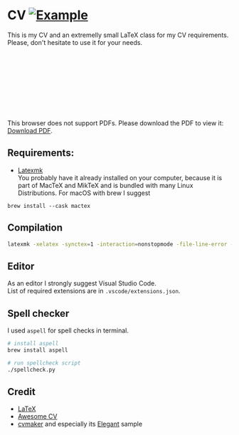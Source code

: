 # CV [![Example](https://img.shields.io/badge/example-pdf-green.svg)](https://raw.githubusercontent.com/sikrinick/cv/master/output/pdf/resume.pdf)

This is my CV and an extremelly small LaTeX class for my CV requirements.  
Please, don't hesitate to use it for your needs.
<object data="https://raw.githubusercontent.com/sikrinick/cv/master/output/pdf/resume.pdf" type="application/pdf" width="700px" height="700px">
    <embed src="https://raw.githubusercontent.com/sikrinick/cv/master/output/pdf/resume.pdf">
        <p>This browser does not support PDFs. Please download the PDF to view it: <a href="https://raw.githubusercontent.com/sikrinick/cv/master/output/pdf/resume.pdf">Download PDF</a>.</p>
    </embed>
</object>

## Requirements:
- [Latexmk](https://mg.readthedocs.io/latexmk.html)  
You probably have it already installed on your computer, because it is part of MacTeX and MikTeX and is bundled with many Linux Distributions.
For macOS with brew I suggest 
```
brew install --cask mactex
```

## Compilation
```zsh
latexmk -xelatex -synctex=1 -interaction=nonstopmode -file-line-error -outdir=output/pdf "resume.tex"
```

## Editor
As an editor I strongly suggest Visual Studio Code.  
List of required extensions are in `.vscode/extensions.json`.


## Spell checker
I used `aspell` for spell checks in terminal.
```zsh
# install aspell
brew install aspell 

# run spellcheck script
./spellcheck.py
```

## Credit
- [LaTeX](http://www.latex-project.org)
- [Awesome CV](https://github.com/posquit0/Awesome-CV)
- [cvmaker](https://cvmkr.com/) and especially its [Elegant](https://cvmkr.com/pl/Pages/samples?type=elegant) sample
